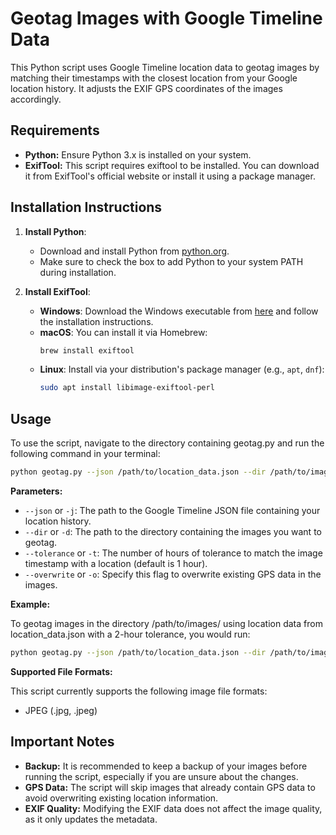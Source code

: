 # Geotag Images with Google Timeline Data

This Python script uses Google Timeline location data to geotag images by matching their timestamps with the closest location from your Google location history. It adjusts the EXIF GPS coordinates of the images accordingly.

## Requirements

- **Python:** Ensure Python 3.x is installed on your system.
- **ExifTool:** This script requires exiftool to be installed. You can download it from ExifTool's official website or install it using a package manager.
## Installation Instructions

1. **Install Python**:
   - Download and install Python from [python.org](https://www.python.org/downloads/).
   - Make sure to check the box to add Python to your system PATH during installation.

2. **Install ExifTool**:
   - **Windows**: Download the Windows executable from [here](https://exiftool.org/) and follow the installation instructions.
   - **macOS**: You can install it via Homebrew:
     ```bash
     brew install exiftool
     ```
   - **Linux**: Install via your distribution's package manager (e.g., `apt`, `dnf`):
     ```bash
     sudo apt install libimage-exiftool-perl
     ```

## Usage

To use the script, navigate to the directory containing geotag.py and run the following command in your terminal:

```bash
python geotag.py --json /path/to/location_data.json --dir /path/to/images/ [--time hours] [--overwrite]
```

**Parameters:**

- `--json` or `-j`: The path to the Google Timeline JSON file containing your location history.
- `--dir` or `-d`: The path to the directory containing the images you want to geotag.
- `--tolerance` or `-t`: The number of hours of tolerance to match the image timestamp with a location (default is 1 hour).
- `--overwrite` or `-o`: Specify this flag to overwrite existing GPS data in the images.

**Example:**

To geotag images in the directory /path/to/images/ using location data from location_data.json with a 2-hour tolerance, you would run:
```bash
python geotag.py --json /path/to/location_data.json --dir /path/to/images/ --time 2
```

**Supported File Formats:**

This script currently supports the following image file formats:

- JPEG (.jpg, .jpeg)
## Important Notes

- **Backup:** It is recommended to keep a backup of your images before running the script, especially if you are unsure about the changes.
- **GPS Data:** The script will skip images that already contain GPS data to avoid overwriting existing location information.
- **EXIF Quality:** Modifying the EXIF data does not affect the image quality, as it only updates the metadata.